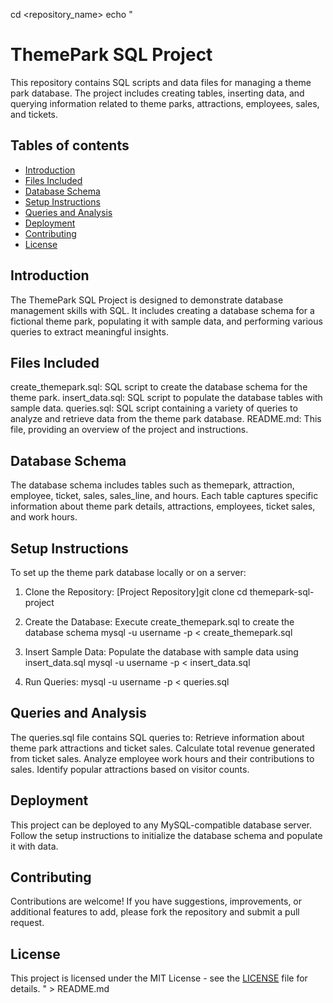 cd <repository_name>
echo "
# ThemePark SQL Project

This repository contains SQL scripts and data files for managing a theme park database. The project includes creating tables, inserting data, and querying information related to theme parks, attractions, employees, sales, and tickets.

## Tables of contents

- [Introduction](#introduction)
- [Files Included](#files-included)
- [Database Schema](#database-schema)
- [Setup Instructions](#setup-instructions)
- [Queries and Analysis](#queries-and-analysis)
- [Deployment](#deployment)
- [Contributing](#contributing)
- [License](#license)

## Introduction
The ThemePark SQL Project is designed to demonstrate database management skills with SQL. It includes creating a database schema for a fictional theme park, populating it with sample data, and performing various queries to extract meaningful insights.

## Files Included

create_themepark.sql: SQL script to create the database schema for the theme park.
insert_data.sql: SQL script to populate the database tables with sample data.
queries.sql: SQL script containing a variety of queries to analyze and retrieve data from the theme park database.
README.md: This file, providing an overview of the project and instructions.

## Database Schema

The database schema includes tables such as themepark, attraction, employee, ticket, sales, sales_line, and hours. Each table captures specific information about theme park details, attractions, employees, ticket sales, and work hours.

## Setup Instructions

To set up the theme park database locally or on a server:

1. Clone the Repository:
[Project Repository]git clone <repository-url>
cd themepark-sql-project

2. Create the Database:
   Execute create_themepark.sql to create the database schema
   mysql -u username -p < create_themepark.sql
3. Insert Sample Data:
   Populate the database with sample data using insert_data.sql
   mysql -u username -p < insert_data.sql
4. Run Queries:
mysql -u username -p < queries.sql

## Queries and Analysis
The queries.sql file contains SQL queries to:
 Retrieve information about theme park attractions and ticket sales.
Calculate total revenue generated from ticket sales.
Analyze employee work hours and their contributions to sales.
Identify popular attractions based on visitor counts.

## Deployment
This project can be deployed to any MySQL-compatible database server. Follow the setup instructions to initialize the database schema and populate it with data.

## Contributing
Contributions are welcome! If you have suggestions, improvements, or additional features to add, please fork the repository and submit a pull request.
## License

This project is licensed under the MIT License - see the [LICENSE](LICENSE) file for details.
" > README.md
